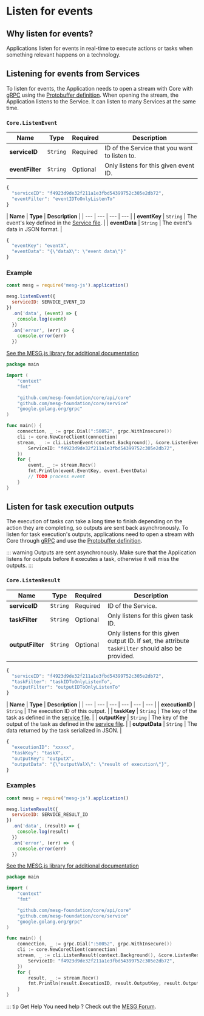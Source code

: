 # Listen for events

## Why listen for events?

Applications listen for events in real-time to execute actions or tasks when something relevant happens on a technology.

## Listening for events from Services

To listen for events, the Application needs to open a stream with Core with [gRPC](https://grpc.io/) using the [Protobuffer definition](https://github.com/mesg-foundation/core/blob/master/protobuf/coreapi/api.proto). When opening the stream, the Application listens to the Service. It can listen to many Services at the same time.

<tabs>
<tab title="Request" vp-markdown>

### `Core.ListenEvent`

| **Name** | **Type** | **Required** | **Description** |
| --- | --- | --- | --- |
| **serviceID** | `String` | Required | ID of the Service that you want to listen to. |
| **eventFilter** | `String` | Optional | Only listens for this given event ID. |

```javascript
{
  "serviceID": "f4923d9de32f211a1e3fbd54399752c305e2db72",
  "eventFilter": "eventIDToOnlyListenTo"
}
```

</tab>

<tab title="Stream Reply" vp-markdown>

| **Name** | **Type** | **Description** |
| --- | --- | --- | --- |
| **eventKey** | `String` | The event's key defined in the [Service file](../service/service-file.md). |
| **eventData** | `String` | The event's data in JSON format. |

```javascript
{
  "eventKey": "eventX",
  "eventData": "{\"dataX\": \"event data\"}"
}
```

</tab>
</tabs>

### Example

<tabs>
<tab title="Node" vp-markdown>

```javascript
const mesg = require('mesg-js').application()

mesg.listenEvent({
  serviceID: SERVICE_EVENT_ID
})
  .on('data', (event) => {
    console.log(event)
  })
  .on('error', (err) => {
    console.error(err)
  })
```

[See the MESG.js library for additional documentation](https://github.com/mesg-foundation/mesg-js/tree/master#listen-events)

</tab>

<tab title="Go" vp-markdown>

```go
package main

import (
    "context"
    "fmt"

    "github.com/mesg-foundation/core/api/core"
    "github.com/mesg-foundation/core/service"
    "google.golang.org/grpc"
)

func main() {
    connection, _ := grpc.Dial(":50052", grpc.WithInsecure())
    cli := core.NewCoreClient(connection)
    stream, _ := cli.ListenEvent(context.Background(), &core.ListenEventRequest{
        ServiceID: "f4923d9de32f211a1e3fbd54399752c305e2db72",
    })
    for {
        event, _ := stream.Recv()
        fmt.Println(event.EventKey, event.EventData)
        // TODO process event
    }
}
```

</tab>
</tabs>

## Listen for task execution outputs

The execution of tasks can take a long time to finish depending on the action they are completing, so outputs are sent back asynchronously. To listen for task execution's outputs, applications need to open a stream with Core through [gRPC](https://grpc.io/) and use the [Protobuffer definition](https://github.com/mesg-foundation/core/blob/master/protobuf/coreapi/api.proto).

::: warning
Outputs are sent asynchronously. Make sure that the Application listens for outputs before it executes a task, otherwise it will miss the outputs.
:::

<tabs>
<tab title="Request" vp-markdown>

### `Core.ListenResult`

| **Name** | **Type** | **Required** | **Description** |
| --- | --- | --- | --- |
| **serviceID** | `String` | Required | ID of the Service. |
| **taskFilter** | `String` | Optional | Only listens for this given task ID. |
| **outputFilter** | `String` | Optional | Only listens for this given output ID. If set, the attribute `taskFilter` should also be provided. |

```javascript
{
  "serviceID": "f4923d9de32f211a1e3fbd54399752c305e2db72",
  "taskFilter": "taskIDToOnlyListenTo",
  "outputFilter": "outputIDToOnlyListenTo"
}
```

</tab>

<tab title="Stream Reply" vp-markdown>

| **Name** | **Type** | **Description** |
| --- | --- | --- | --- | --- | --- |
| **executionID** | `String` | The execution ID of this output. |
| **taskKey** | `String` | The key of the task as defined in the [service file](../service/service-file.md). |
| **outputKey** | `String` | The key of the output of the task as defined in the [service file](../service/service-file.md). |
| **outputData** | `String` | The data returned by the task serialized in JSON. |

```javascript
{
  "executionID": "xxxxx",
  "taskKey": "taskX",
  "outputKey": "outputX",
  "outputData": "{\"outputValX\": \"result of execution\"}",
}
```

</tab>
</tabs>

### Examples

<tabs>
<tab title="Node" vp-markdown>

```javascript
const mesg = require('mesg-js').application()

mesg.listenResult({
  serviceID: SERVICE_RESULT_ID
})
  .on('data', (result) => {
    console.log(result)
  })
  .on('error', (err) => {
    console.error(err)
  })
```

[See the MESG.js library for additional documentation](https://github.com/mesg-foundation/mesg-js/tree/master#listen-results)

</tab>

<tab title="Go" vp-markdown>

```go
package main

import (
    "context"
    "fmt"

    "github.com/mesg-foundation/core/api/core"
    "github.com/mesg-foundation/core/service"
    "google.golang.org/grpc"
)

func main() {
    connection, _ := grpc.Dial(":50052", grpc.WithInsecure())
    cli := core.NewCoreClient(connection)
    stream, _ := cli.ListenResult(context.Background(), &core.ListenResultRequest{
        ServiceID: "f4923d9de32f211a1e3fbd54399752c305e2db72",
    })
    for {
        result, _ := stream.Recv()
        fmt.Println(result.ExecutionID, result.OutputKey, result.OutputData)
    }
}
```

</tab>
</tabs>

::: tip Get Help
You need help ? Check out the <a href="https://forum.mesg.com" target="_blank">MESG Forum</a>.
